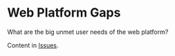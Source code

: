 # Web Platform Gaps

What are the big unmet user needs of the web platform?

Content in [Issues](issues/).

